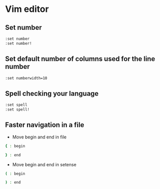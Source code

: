 # Vim editor

## Set number 
```bash
:set number
:set number!
```
## Set default number of columns used for the line number
```bash
:set numberwidth=10
```
## Spell checking your language
```bash
:set spell
:set spell!
```

## Faster navigation in a file
- Move begin and end in file
```bash
{ : begin

} : end
```
- Move begin and end in setense
```bash
( : begin

) : end
```